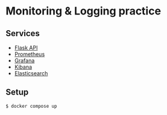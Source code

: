 # Monitoring & Logging practice

## Services

* [Flask API](http://localhost:8000)
* [Prometheus](http://localhost:9090)
* [Grafana](http://localhost:3000)
* [Kibana](http://localhost:5601)
* [Elasticsearch](http://localhost:9200)


## Setup

```bash
$ docker compose up
```

